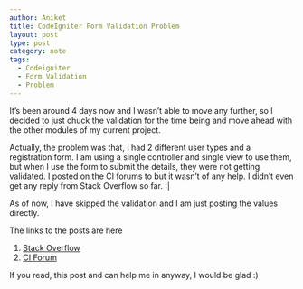 ```yaml
---
author: Aniket
title: CodeIgniter Form Validation Problem
layout: post
type: post
category: note
tags:
  - Codeigniter
  - Form Validation
  - Problem
---
```

It’s been around 4 days now and I wasn’t able to move any further, so I decided to just chuck the validation for the time being and move ahead with the other modules of my current project.

Actually, the problem was that, I had 2 different user types and a registration form. I am using a single controller and single view to use them, but when I use the form to submit the details, they were not getting validated. I posted on the CI forums to but it wasn’t of any help. I didn’t even get any reply from Stack Overflow so far. :|

As of now, I have skipped the validation and I am just posting the values directly.

The links to the posts are here

1.  [Stack Overflow][1]
2.  [CI Forum][2]

If you read, this post and can help me in anyway, I would be glad :)

 [1]: http://stackoverflow.com/questions/7006552/form-validation-not-working-in-code-igniter "My post"
 [2]: http://codeigniter.com/forums/viewthread/196345/ "My Post"